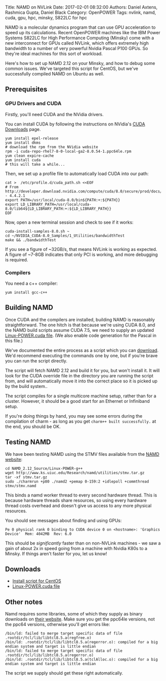 Title: NAMD on NVLink
Date: 2017-02-01 08:32:00
Authors: Daniel Axtens, Rashmica Gupta, Daniel Black
Category: OpenPOWER
Tags: nvlink, namd, cuda, gpu, hpc, minsky, S822LC for hpc

NAMD is a molecular dynamics program that can use GPU acceleration to speed up its calculations. Recent OpenPOWER machines like the IBM Power Systems S822LC for High Performance Computing (Minsky) come with a new interconnect for GPUs called NVLink, which offers extremely high bandwidth to a number of very powerful Nvidia Pascal P100 GPUs. So they're ideal machines for this sort of workload.

Here's how to set up NAMD 2.12 on your Minsky, and how to debug some common issues. We've targeted this script for CentOS, but we've successfully compiled NAMD on Ubuntu as well.

## Prerequisites

### GPU Drivers and CUDA

Firstly, you'll need CUDA and the NVidia drivers.

You can install CUDA by following the instructions on NVidia's [CUDA Downloads](https://developer.nvidia.com/cuda-downloads) page.

    yum install epel-release
    yum install dkms
    # download the rpm from the NVidia website
    rpm -i cuda-repo-rhel7-8-0-local-ga2-8.0.54-1.ppc64le.rpm
    yum clean expire-cache
    yum install cuda
    # this will take a while...

Then, we set up a profile file to automatically load CUDA into our path:

    cat >  /etc/profile.d/cuda_path.sh <<EOF
    # From http://developer.download.nvidia.com/compute/cuda/8.0/secure/prod/docs/sidebar/CUDA_Quick_Start_Guide.pdf - 4.4.2.1
    export PATH=/usr/local/cuda-8.0/bin${PATH:+:${PATH}}
    export LD_LIBRARY_PATH=/usr/local/cuda-8.0/lib64${LD_LIBRARY_PATH:+:${LD_LIBRARY_PATH}}
    EOF

Now, open a new terminal session and check to see if it works:

    cuda-install-samples-8.0.sh ~
    cd ~/NVIDIA_CUDA-8.0_Samples/1_Utilities/bandwidthTest
    make && ./bandwidthTest

If you see a figure of ~32GB/s, that means NVLink is working as expected. A figure of ~7-8GB indicates that only PCI is working, and more debugging is required.

### Compilers

You need a c++ compiler:

    yum install gcc-c++

## Building NAMD

Once CUDA and the compilers are installed, building NAMD is reasonably straightforward. The one hitch is that because we're using CUDA 8.0, and the NAMD build scripts assume CUDA 7.5, we need to supply an updated [Linux-POWER.cuda file](/images/namd/Linux-POWER.cuda). (We also enable code generation for the Pascal in this file.)

We've documented the entire process as a script which you can [download](/images/namd/install-namd.sh). We'd recommend executing the commands one by one, but if you're brave you can run the script directly.

The script will fetch NAMD 2.12 and build it for you, but won't install it. It will look for the CUDA override file in the directory you are running the script from, and will automatically move it into the correct place so it is picked up by the build system..

The script compiles for a single multicore machine setup, rather than for a cluster. However, it should be a good start for an Ethernet or Infiniband setup.

If you're doing things by hand, you may see some errors during the compilation of charm - as long as you get `charm++ built successfully.` at the end, you should be OK.

## Testing NAMD

We have been testing NAMD using the STMV files available from the [NAMD website](http://www.ks.uiuc.edu/Research/namd/utilities/):

    cd NAMD_2.12_Source/Linux-POWER-g++
    wget http://www.ks.uiuc.edu/Research/namd/utilities/stmv.tar.gz
    tar -xf stmv.tar.gz
    sudo ./charmrun +p80 ./namd2 +pemap 0-159:2 +idlepoll +commthread stmv/stmv.namd
    
This binds a namd worker thread to every second hardware thread. This is because hardware threads share resources, so using every hardware thread costs overhead and doesn't give us access to any more physical resources.

You should see messages about finding and using GPUs:

    Pe 0 physical rank 0 binding to CUDA device 0 on <hostname>: 'Graphics Device'  Mem: 4042MB  Rev: 6.0

This should be *significantly* faster than on non-NVLink machines - we saw a gain of about 2x in speed going from a machine with Nvidia K80s to a Minsky. If things aren't faster for you, let us know!

## Downloads

 * [Install script for CentOS](/images/namd/install-namd.sh)
 * [Linux-POWER.cuda file](/images/namd/Linux-POWER.cuda)

## Other notes

Namd requires some libraries, some of which they supply as binary downloads on [their website](http://www.ks.uiuc.edu/Research/namd/libraries/).
Make sure you get the ppc64le versions, not the ppc64 versions, otherwise you'll get errors like:

    /bin/ld: failed to merge target specific data of file .rootdir/tcl/lib/libtcl8.5.a(regfree.o)
    /bin/ld: .rootdir/tcl/lib/libtcl8.5.a(regerror.o): compiled for a big endian system and target is little endian
    /bin/ld: failed to merge target specific data of file .rootdir/tcl/lib/libtcl8.5.a(regerror.o)
    /bin/ld: .rootdir/tcl/lib/libtcl8.5.a(tclAlloc.o): compiled for a big endian system and target is little endian

The script we supply should get these right automatically.
